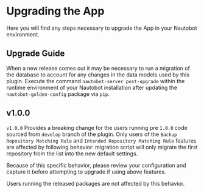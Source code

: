 # Upgrading the App

Here you will find any steps necessary to upgrade the App in your Nautobot environment.

## Upgrade Guide

When a new release comes out it may be necessary to run a migration of the database to account for any changes in the data models used by this plugin. Execute the command `nautobot-server post-upgrade` within the runtime environment of your Nautobot installation after updating the `nautobot-golden-config` package via `pip`.

## v1.0.0

`v1.0.0` Provides a breaking change for the users running pre `1.0.0` code sourced from `develop` branch of the plugin. Only users of the `Backup Repository Matching Rule` and `Intended Repository Matching Rule` features are affected by following behavior: migration script will only migrate the first repository from the list into the new default settings.

Because of this specific behavior, please review your configuration and capture it before attempting to upgrade if using above features.

Users running the released packages are not affected by this behavior.
